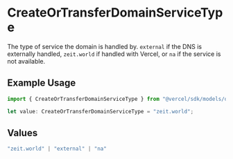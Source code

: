 # CreateOrTransferDomainServiceType

The type of service the domain is handled by. `external` if the DNS is externally handled, `zeit.world` if handled with Vercel, or `na` if the service is not available.

## Example Usage

```typescript
import { CreateOrTransferDomainServiceType } from "@vercel/sdk/models/operations";

let value: CreateOrTransferDomainServiceType = "zeit.world";
```

## Values

```typescript
"zeit.world" | "external" | "na"
```